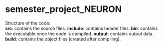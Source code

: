 # semester_project_NEURON
Structure of the code:  
 **src**: contains the source files.
 **include**: contains header files.
 **bin**: contains the executable once the code is compiled.
 **output**: contains output data.
 **build**: contains the object files (created after compiling).
